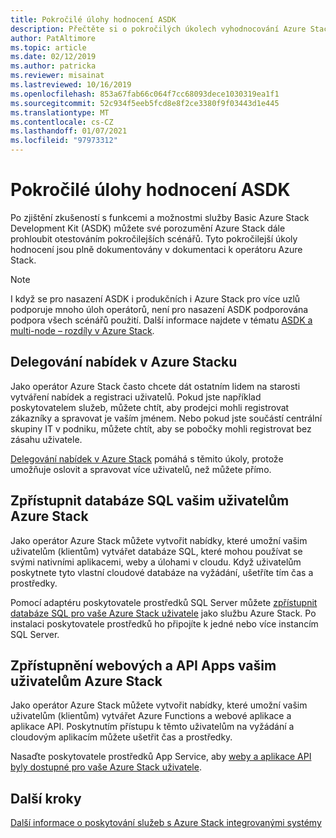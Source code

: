 ```yaml
---
title: Pokročilé úlohy hodnocení ASDK
description: Přečtěte si o pokročilých úkolech vyhodnocování Azure Stack Development KIt (ASDK).
author: PatAltimore
ms.topic: article
ms.date: 02/12/2019
ms.author: patricka
ms.reviewer: misainat
ms.lastreviewed: 10/16/2019
ms.openlocfilehash: 853a67fab66c064f7cc68093dece1030319ea1f1
ms.sourcegitcommit: 52c934f5eeb5fcd8e8f2ce3380f9f03443d1e445
ms.translationtype: MT
ms.contentlocale: cs-CZ
ms.lasthandoff: 01/07/2021
ms.locfileid: "97973312"
---
```

# <a name="advanced-asdk-evaluation-tasks"></a>Pokročilé úlohy hodnocení ASDK
Po zjištění zkušeností s funkcemi a možnostmi služby Basic Azure Stack Development Kit (ASDK) můžete své porozumění Azure Stack dále prohloubit otestováním pokročilejších scénářů. Tyto pokročilejší úkoly hodnocení jsou plně dokumentovány v dokumentaci k operátoru Azure Stack.

> [!NOTE]
> I když se pro nasazení ASDK i produkčních i Azure Stack pro více uzlů podporuje mnoho úloh operátorů, není pro nasazení ASDK podporována podpora všech scénářů použití. Další informace najdete v tématu [ASDK a multi-node – rozdíly v Azure Stack](asdk-what-is.md#asdk-and-multi-node-azure-stack-hub-differences).

## <a name="delegate-offers-in-azure-stack"></a>Delegování nabídek v Azure Stacku
Jako operátor Azure Stack často chcete dát ostatním lidem na starosti vytváření nabídek a registraci uživatelů. Pokud jste například poskytovatelem služeb, můžete chtít, aby prodejci mohli registrovat zákazníky a spravovat je vaším jménem. Nebo pokud jste součástí centrální skupiny IT v podniku, můžete chtít, aby se pobočky mohli registrovat bez zásahu uživatele.

[Delegování nabídek v Azure Stack](../operator/azure-stack-delegated-provider.md) pomáhá s těmito úkoly, protože umožňuje oslovit a spravovat více uživatelů, než můžete přímo.

## <a name="make-sql-databases-available-to-your-azure-stack-users"></a>Zpřístupnit databáze SQL vašim uživatelům Azure Stack
Jako operátor Azure Stack můžete vytvořit nabídky, které umožní vašim uživatelům (klientům) vytvářet databáze SQL, které mohou používat se svými nativními aplikacemi, weby a úlohami v cloudu. Když uživatelům poskytnete tyto vlastní cloudové databáze na vyžádání, ušetříte tím čas a prostředky.

Pomocí adaptéru poskytovatele prostředků SQL Server můžete [zpřístupnit databáze SQL pro vaše Azure Stack uživatele](../operator/azure-stack-sql-resource-provider.md) jako službu Azure Stack. Po instalaci poskytovatele prostředků ho připojíte k jedné nebo více instancím SQL Server.

## <a name="make-web-and-api-apps-available-to-your-azure-stack-users"></a>Zpřístupnění webových a API Apps vašim uživatelům Azure Stack
Jako operátor Azure Stack můžete vytvořit nabídky, které umožní vašim uživatelům (klientům) vytvářet Azure Functions a webové aplikace a aplikace API. Poskytnutím přístupu k těmto uživatelům na vyžádání a cloudovým aplikacím můžete ušetřit čas a prostředky.

Nasaďte poskytovatele prostředků App Service, aby [weby a aplikace API byly dostupné pro vaše Azure Stack uživatele](../operator/azure-stack-app-service-overview.md).

## <a name="next-steps"></a>Další kroky

[Další informace o poskytování služeb s Azure Stack integrovanými systémy](../operator/service-plan-offer-subscription-overview.md)
